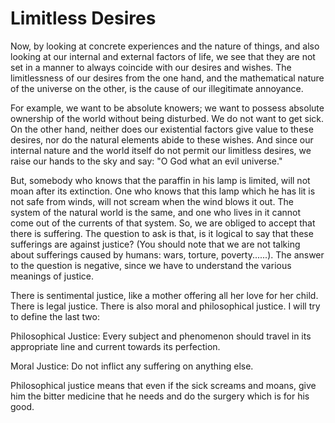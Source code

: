 Limitless Desires
=================

Now, by looking at concrete experiences and the nature of things, and
also looking at our internal and external factors of life, we see that
they are not set in a manner to always coincide with our desires and
wishes. The limitlessness of our desires from the one hand, and the
mathematical nature of the universe on the other, is the cause of our
illegitimate annoyance.

For example, we want to be absolute knowers; we want to possess absolute
ownership of the world without being disturbed. We do not want to get
sick. On the other hand, neither does our existential factors give value
to these desires, nor do the natural elements abide to these wishes. And
since our internal nature and the world itself do not permit our
limitless desires, we raise our hands to the sky and say: "O God what an
evil universe."

But, somebody who knows that the paraffin in his lamp is limited, will
not moan after its extinction. One who knows that this lamp which he has
lit is not safe from winds, will not scream when the wind blows it out.
The system of the natural world is the same, and one who lives in it
cannot come out of the currents of that system. So, we are obliged to
accept that there is suffering. The question to ask is that, is it
logical to say that these sufferings are against justice? (You should
note that we are not talking about sufferings caused by humans: wars,
torture, poverty......). The answer to the question is negative, since
we have to understand the various meanings of justice.

There is sentimental justice, like a mother offering all her love for
her child. There is legal justice. There is also moral and philosophical
justice. I will try to define the last two:

Philosophical Justice: Every subject and phenomenon should travel in its
appropriate line and current towards its perfection.

Moral Justice: Do not inflict any suffering on anything else.

Philosophical justice means that even if the sick screams and moans,
give him the bitter medicine that he needs and do the surgery which is
for his good.


